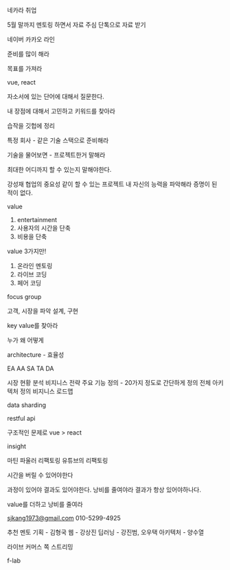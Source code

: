네카라 취업

5월 말까지 멘토링 하면서 자료 주심
단톡으로 자료 받기

네이버 카카오 라인

준비를 많이 해라

목표를 가져라

vue, react

자소서에 있는 단어에 대해서 질문한다.

내 장점에 대해서 고민하고 키워드를 찾아라

습작을 깃헙에 정리

특정 회사 - 같은 기술 스택으로 준비해라

기술을 물어보면 - 프로젝트한거 말해라

최대한 어디까지 할 수 있는지 말해야한다.


강성재
협업의 중요성
같이 할 수 있는 프로젝트
내 자신의 능력을 파악해라
증명이 된 적이 없다.

value
1. entertainment
2. 사용자의 시간을 단축
3. 비용을 단축

value 3가지만!
1. 온라인 멘토링
2. 라이브 코딩
3. 페어 코딩

focus group



고객, 시장을 파악
설계, 구현

key value를 찾아라

누가 왜 어떻게

architecture -  효율성

EA
AA
SA
TA
DA


시장 현황 분석
비지니스 전략
주요 기능 정의 - 20가지 정도로 간단하게 정의
전체 아키텍처 정의
비지니스 로드맵

data sharding

restful api

구조적인 문제로 vue > react

insight

마틴 파울러
리팩토링
유튜브의 리팩토링

시간을 버릴 수 있어야한다

과정이 있어야 결과도 있어야한다.
낭비를 줄여야라
결과가 항상 있어야하나다.

value를 더하고 
낭비를 줄여라

sjkang1973@gmail.com
010-5299-4925

추천 멘토
기획 - 김형국
웹 - 강상진
딥러닝 - 강진범, 오우택
아키텍처 - 양수열

라이브 커머스 쪽 스트리밍

f-lab
